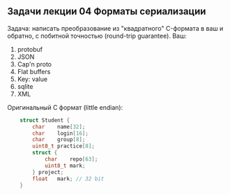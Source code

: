 ##  Задачи лекции 04 Форматы сериализации

Задача: написать преобразование из "квадратного" C-формата в ваш
и обратно, с побитной точностью (round-trip guarantee). Ваш:

 1. protobuf
 2. JSON
 3. Cap'n proto
 4. Flat buffers
 5. Key: value
 6. sqlite
 7. XML

Оригинальный С формат (little endian):

````c
    struct Student {
        char    name[32];
        char    login[16];
        char    group[8];
        uint8_t practice[8];
        struct {
            char    repo[63];
            uint8_t mark;
        } project;
        float   mark; // 32 bit
    }
````
